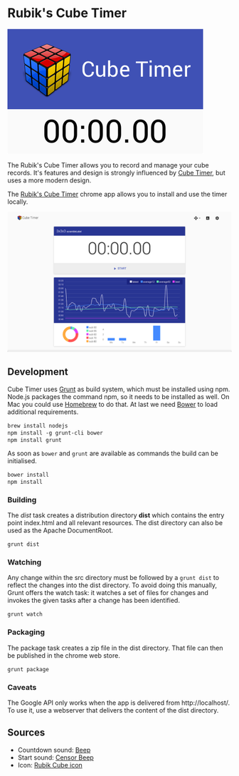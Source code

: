 # Rubik's Cube Timer

![Promotional Image](https://github.com/resamsel/cube-timer/raw/master/assets/images/promotional-tile-440x280.png "Promotional Image")

The Rubik's Cube Timer allows you to record and manage your cube
records. It's features and design is strongly influenced by [Cube
Timer](http://www.cubetimer.com/), but uses a more modern design.

The [Rubik's Cube Timer](https://chrome.google.com/webstore/detail/rubiks-cube-timer/oldnpmfiikmplicapjoijjkigkonkamb)
chrome app allows you to install and use the timer locally.

![Screenshot](https://github.com/resamsel/cube-timer/raw/master/assets/screenshots/screenshot-1.png "Screenshot")

## Development

Cube Timer uses [Grunt](http://gruntjs.com/) as build system, which
must be installed using npm. Node.js packages the command npm, so it
needs to be installed as well. On Mac you could use
[Homebrew](http://brew.sh/) to do that. At last we need
[Bower](http://bower.io/) to load additional requirements.

```
brew install nodejs
npm install -g grunt-cli bower
npm install grunt
```

As soon as `bower` and `grunt` are available as commands the build can
be initialised.

```
bower install
npm install
```

### Building

The *dist* task creates a distribution directory **dist** which
contains the entry point index.html and all relevant resources. The
dist directory can also be used as the Apache DocumentRoot.

```
grunt dist
```

### Watching

Any change within the src directory must be followed by a `grunt dist`
to reflect the changes into the dist directory. To avoid doing this
manually, Grunt offers the watch task: it watches a set of files for
changes and invokes the given tasks after a change has been identified.

```
grunt watch
```

### Packaging

The package task creates a zip file in the dist directory. That file
can then be published in the chrome web store.

```
grunt package
```

### Caveats

The Google API only works when the app is delivered from
http://localhost/. To use it, use a webserver that delivers the content
of the dist directory.

## Sources

* Countdown sound: [Beep](http://soundbible.com/1251-Beep.html)
* Start sound: [Censor Beep](http://soundbible.com/838-Censor-Beep.html)
* Icon: [Rubik Cube icon](http://www.iconspedia.com/icon/rubik-cube-1165-.html)
